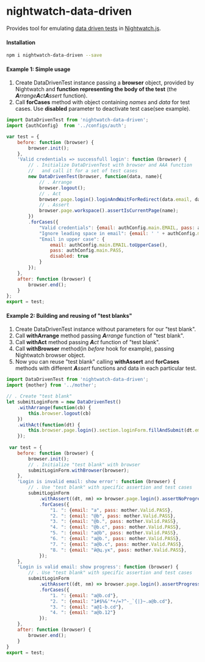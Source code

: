 # nightwatch-data-driven

Provides tool for emulating [data driven tests](https://en.wikipedia.org/wiki/Data-driven_testing) in [Nightwatch.js](http://nightwatchjs.org/).

#### Installation

```sh
npm i nightwatch-data-driven --save
```

#### Example 1: Simple usage

1. Create DataDrivenTest instance passing a **browser** object, provided by Nightwatch and **function representing the body of the test** (the _**A**rrange**A**ct**A**ssert_ function).
2. Call **forCases** method with object containing *names* and *data* for test cases. Use **disabled** parameter to deactivate test case(see example).

```js
import DataDrivenTest from 'nightwatch-data-driven';
import {authConfig}  from '../configs/auth';

var test = {
    before: function (browser) {
        browser.init();
    },
    'Valid credentials => successfull login': function (browser) {
        // . Initialize DataDrivenTest with browser and AAA function
        //   and call it for a set of test cases
        new DataDrivenTest(browser, function(data, name){
            // . Arrange
            browser.logout();
            // . Act
            browser.page.login().loginAndWaitForRedirect(data.email, data.pass);
            // . Assert
            browser.page.workspace().assertIsCurrentPage(name);
        })
        .forCases({
            "Valid credentials": {email: authConfig.main.EMAIL, pass: authConfig.main.PASS},
            "Ignore leading space in email": {email: ' ' + authConfig.main.EMAIL, pass: authConfig.main.PASS},
            "Email in upper case": {
                email: authConfig.main.EMAIL.toUpperCase(),
                pass: authConfig.main.PASS,
                disabled: true
            }
        });
    },
    after: function (browser) {
        browser.end();
    }
};
export = test;
```

#### Example 2: Building and reusing of "test blanks"
1. Create DataDrivenTest instance without parameters for our "test blank".
2. Call **withArrange** method passing _**A**rrange_ function of "test blank".
3. Call **withAct** method passing _**A**ct_ function of "test blank".
4. Call **withBrowser** method(in *before* hook for example), passing Nightwatch browser object.
5. Now you can reuse "test blank" calling **withAssert** and **forCases** methods with different _**A**ssert_ functions and data in each particular test.


```js
import DataDrivenTest from 'nightwatch-data-driven';
import {mother} from '../mother';

// . Create "test blank"
let submitLoginForm = new DataDrivenTest()
	.withArrange(function(cb) {
		this.browser.logout(cb)
	})
	.withAct(function(dt) {
		this.browser.page.login().section.loginForm.fillAndSubmit(dt.email, dt.pass)
	});
	
 var test = {
    before: function (browser) {
        browser.init();
        // . Initialize "test blank" with browser
        submitLoginForm.withBrowser(browser);
    },
    'Login is invalid email: show error': function (browser) {
        // . Use "test blank" with specific assertion and test cases
        submitLoginForm
            .withAssert((dt, nm) => browser.page.login().assertNoProgress(nm))
            .forCases({
                "1. ": {email: "a", pass: mother.Valid.PASS},
                "2. ": {email: "@b", pass: mother.Valid.PASS},
                "3. ": {email: "@b.", pass: mother.Valid.PASS},
                "4. ": {email: "@b.c", pass: mother.Valid.PASS},
                "5. ": {email: "a@b", pass: mother.Valid.PASS},
                "6. ": {email: "a@b.", pass: mother.Valid.PASS},
                "7. ": {email: "a@b.c", pass: mother.Valid.PASS},
                "8. ": {email: "й@ц.ук", pass: mother.Valid.PASS},
            });
    },
    'Login is valid email: show progress': function (browser) {
        // . Use "test blank" with specific assertion and test cases
        submitLoginForm
            .withAssert((dt, nm) => browser.page.login().assertProgressDisplayed(nm))
            .forCases({
                "1. ": {email: "a@b.cd"},
                "2. ": {email: "1#$%&'*+/=?^-_`{|}~.a@b.cd"},
                "3. ": {email: "a@1-b.cd"},
                "4. ": {email: "a@b.12"}
            });
    },
    after: function (browser) {
        browser.end();
    }
}
export = test;
```
